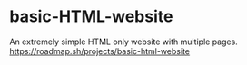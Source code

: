 # basic-HTML-website

An extremely simple HTML only website with multiple pages.
https://roadmap.sh/projects/basic-html-website
